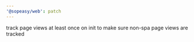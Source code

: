 ```yaml
---
'@sopeasy/web': patch
---
```


track page views at least once on init to make sure non-spa page views are tracked
